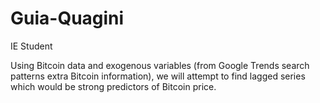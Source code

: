# Guia-Quagini
IE Student

Using Bitcoin data and exogenous variables (from Google Trends search patterns extra Bitcoin information), 
we will attempt to find lagged series which would be strong predictors of Bitcoin price.
